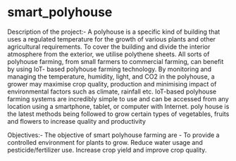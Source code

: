 # smart_polyhouse
Description of the project:-
A polyhouse is a specific kind of building that uses a regulated temperature for the growth of various plants and other agricultural requirements. To cover the building and divide the interior atmosphere from the exterior, we utilise polythene sheets. All sorts of polyhouse farming, from small farmers to commercial farming, can benefit by using IoT- based polyhouse farming technology. By monitoring and managing the temperature, humidity, light, and CO2 in the polyhouse, a grower may maximise crop quality, production and minimising impact of environmental factors such as climate, rainfall etc. IoT-based polyhouse farming systems are incredibly simple to use and can be accessed from any location using a smartphone, tablet, or computer with Internet. poly house is the latest methods being followed to grow certain types of vegetables, fruits and flowers to increase quality and productivity

Objectives:-
The objective of smart polyhouse farming are -
To provide a controlled environment for plants to grow.
Reduce water usage and pesticide/fertilizer use.
Increase crop yield and improve crop quality.

